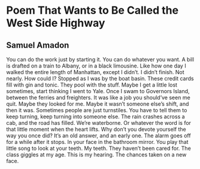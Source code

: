 # Poem That Wants to Be Called the West Side Highway
## Samuel Amadon
You can do the work just by starting it. You can
do whatever you want. A bill
is drafted on a train to Albany, or in a black
limousine. Like how one day I walked
the entire length of Manhattan, except I didn’t.
I didn’t finish. Not nearly. How could I?
Stopped as I was by the boat basin. These
credit cards fill with gin
and tonic. They pool with the stuff. Maybe
I get a little lost sometimes,
start thinking I went to Yale. Once I swam
to Governors Island, between the ferries
and freighters. It was like a job you should’ve seen
me quit. Maybe they looked for me. Maybe
it wasn’t someone else’s shift, and then
it was. Sometimes people are just turnstiles.
You have to tell them to keep
turning, keep turning into someone else. The rain
crashes across a cab, and the road
has filled. We’re waterborne. Or whatever
the word is for that little moment
when the heart lifts. Why don’t you devote
yourself the way you once did? It’s
an old answer, and an early
one. The alarm goes off for a while after it
stops. In your face in the bathroom
mirror. You play that little song to look at
your teeth. My teeth. They haven’t been cared for.
The class giggles at my age. This is
my hearing. The chances taken on a new face.